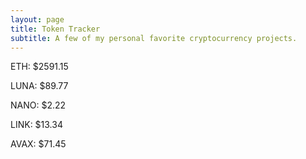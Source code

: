 ```yaml
---
layout: page
title: Token Tracker
subtitle: A few of my personal favorite cryptocurrency projects.
---
```


<!--BEGINCRYPTOINPUT-->
ETH: $2591.15

LUNA: $89.77

NANO: $2.22

LINK: $13.34

AVAX: $71.45

<!--ENDCRYPTOINPUT-->
